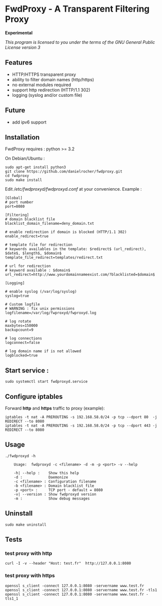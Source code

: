
# FwdProxy - A Transparent Filtering Proxy

**Experimental**

_This program is licensed to you under the terms of the GNU General Public License version 3_

## Features

 - HTTP/HTTPS transparent proxy
 - ability to filter domain names (http/https)
 - no external modules required
 - support http redirection (HTTP/1.1 302)
 - logging (syslog and/or custom file)

## Future

 - add ipv6 support


## Installation

FwdProxy requires : python >= 3.2

On Debian/Ubuntu :

    sudo apt-get install python3
    git clone https://github.com/danielrocher/fwdproxy.git
    cd fwdproxy
    sudo make install


Edit */etc/fwdproxyd/fwdproxyd.conf* at your convenience. Example :

    [Global]
    # port number
    port=8080
    
    [Filtering]
    # domain blacklist file
    blacklist_domain_filename=deny_domain.txt
    
    # enable redirection if domain is blocked (HTTP/1.1 302)
    enable_redirect=true
    
    # template file for redirection
    # keywords availables in the template: $redirect$ (url_redirect), $date$, $length$, $domain$
    template_file_redirect=templates/redirect.txt
    
    # url for redirection
    # keyword available : $domain$
    url_redirect=http://www.yourdomainnameexist.com/?blacklisted=$domain$

    [Logging]
    
    # enable syslog (/var/log/syslog)
    syslog=true
    
    # Custom logfile
    # WARNING : fix unix permissions
    logfilename=/var/log/fwproxyd/fwproxyd.log

    # log rotate
    maxbytes=150000
    backupcount=9
    
    # log connections
    logconnect=false
    
    # log domain name if is not allowed
    logblocked=true


## Start service :

    sudo systemctl start fwdproxyd.service

## Configure iptables

Forward **http** and **https** traffic to proxy (example):

    iptables -t nat -A PREROUTING -s 192.168.58.0/24 -p tcp --dport 80  -j REDIRECT --to 8080
    iptables -t nat -A PREROUTING -s 192.168.58.0/24 -p tcp --dport 443 -j REDIRECT --to 8080

## Usage

    ./fwdproxyd -h
    
    	Usage:  fwdproxyd -c <filename> -d -m -p <port> -v --help
    
    	-h| --help :    Show this help
    	-d :            Daemonize
    	-c <filename> : Configuration filename
    	-b <filename> : Domain blacklist file
    	-p <port> :     TCP port - default = 8080
    	-v| --version : Show fwdproxyd version
    	-m :            Show debug messages

## Uninstall

    sudo make uninstall

## Tests

### test proxy with http

    curl -I -v --header "Host: test.fr"  http://127.0.0.1:8080

### test proxy with https

    openssl s_client -connect 127.0.0.1:8080 -servername www.test.fr
    openssl s_client -connect 127.0.0.1:8080 -servername www.test.fr -tls1
    openssl s_client -connect 127.0.0.1:8080 -servername www.test.fr -tls1_1


